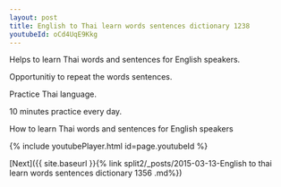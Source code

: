 ```yaml
---
layout: post
title: English to Thai learn words sentences dictionary 1238 
youtubeId: oCd4UqE9Kkg
---
```

 
 
Helps to learn Thai words and sentences for English speakers.

Opportunitiy to repeat the words sentences. 

Practice Thai language. 
 
10 minutes practice every day. 
 
How to learn Thai words and sentences for English speakers 
 
{% include youtubePlayer.html id=page.youtubeId %}
 
 
[Next]({{ site.baseurl }}{% link  split2/_posts/2015-03-13-English to thai learn words sentences dictionary 1356 .md%})
 
